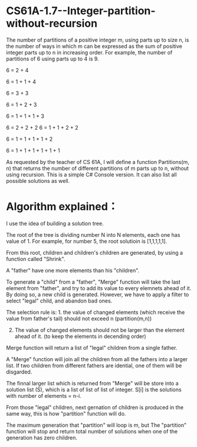 # CS61A-1.7--Integer-partition-without-recursion
The number of partitions of a positive integer m, using parts up to size n, 
is the number of ways in which m can be expressed as the sum of positive integer 
parts up to n in increasing order. 
For example, the number of partitions of 6 using parts up to 4 is 9.  

6 = 2 + 4 

6 = 1 + 1 + 4 

6 = 3 + 3 

6 = 1 + 2 + 3 

6 = 1 + 1 + 1 + 3 

6 = 2 + 2 + 2 6 = 1 + 1 + 2 + 2 

6 = 1 + 1 + 1 + 1 + 2 

6 = 1 + 1 + 1 + 1 + 1 + 1 

As requested by the teacher of CS 61A, I will define a function Partitions(m, n) that returns the number of different partitions of m 
parts up to n, without using recursion. This is a simple C# Console version. It can also list all possible solutions as well.

<h1>Algorithm explained：</h1>

I use the idea of building a solution tree.

The root of the tree is dividing number N into N elements, each one has value of 1. For example, for number 5, the root solutioin is [1,1,1,1,1].

From this root, children and children's children are generated, by using a function called "Shrink".

A "father" have one more elements than his "children".

To generate a "child" from a "father", "Merge" function will take the last element from "father", and try to add its value to every elemnets ahead of it. By doing so, a new child is generated. However, we have to apply a filter to select "legal" child, and abandon bad ones. 

The selection rule is: 1. the value of changed elements (which receive the value from father's tail) should not exceed n (partition(m,n))

2. The value of changed elements should not be larger than the element ahead of it. (to keep the elements in decending order)

Merge function will return a list of "legal" children from a single father.

A "Merge" function will join all the children from all the fathers into a larger list. If two children from different fathers are idential, one of them will be disgarded. 

The finnal larger list which is returned from "Merge" will be store into a solution list (S), which is a list of list of list of integer. S[i] is the solutions with number of elements = n-i.

From those "legal" children, next gernation of children is produced in the same way, this is how "partition" function will do.

The maximum generation that "partition" will loop is m, but The "partition" function will stop and return total number of solutions when one of the generation has zero children.
